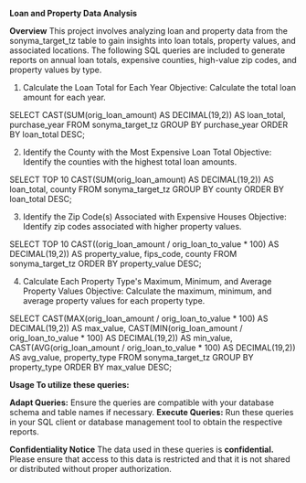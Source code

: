 **Loan and Property Data Analysis**

**Overview**
This project involves analyzing loan and property data from the sonyma_target_tz table to gain insights into loan totals, property values, and associated locations. 
The following SQL queries are included to generate reports on annual loan totals, expensive counties, high-value zip codes, and property values by type.

1. Calculate the Loan Total for Each Year
Objective: Calculate the total loan amount for each year.

SELECT 
    CAST(SUM(orig_loan_amount) AS DECIMAL(19,2)) AS loan_total, 
    purchase_year 
FROM 
    sonyma_target_tz
GROUP BY 
    purchase_year
ORDER BY 
    loan_total DESC;

2. Identify the County with the Most Expensive Loan Total
Objective: Identify the counties with the highest total loan amounts.

SELECT TOP 10 
    CAST(SUM(orig_loan_amount) AS DECIMAL(19,2)) AS loan_total, 
    county
FROM 
    sonyma_target_tz
GROUP BY 
    county
ORDER BY 
    loan_total DESC;

3. Identify the Zip Code(s) Associated with Expensive Houses
Objective: Identify zip codes associated with higher property values.

SELECT TOP 10 
    CAST((orig_loan_amount / orig_loan_to_value * 100) AS DECIMAL(19,2)) AS property_value, 
    fips_code, 
    county
FROM 
    sonyma_target_tz
ORDER BY 
    property_value DESC;

4. Calculate Each Property Type's Maximum, Minimum, and Average Property Values
Objective: Calculate the maximum, minimum, and average property values for each property type.

SELECT 
    CAST(MAX(orig_loan_amount / orig_loan_to_value * 100) AS DECIMAL(19,2)) AS max_value,
    CAST(MIN(orig_loan_amount / orig_loan_to_value * 100) AS DECIMAL(19,2)) AS min_value,
    CAST(AVG(orig_loan_amount / orig_loan_to_value * 100) AS DECIMAL(19,2)) AS avg_value,
    property_type
FROM 
    sonyma_target_tz
GROUP BY 
    property_type
ORDER BY 
    max_value DESC;

**Usage
To utilize these queries:**

**Adapt Queries:** Ensure the queries are compatible with your database schema and table names if necessary.
**Execute Queries:** Run these queries in your SQL client or database management tool to obtain the respective reports.

**Confidentiality Notice**
The data used in these queries is **confidential.** Please ensure that access to this data is restricted and that it is not shared or distributed without proper authorization.
